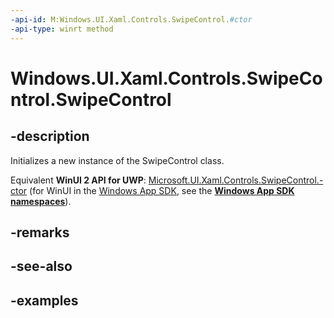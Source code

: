```yaml
---
-api-id: M:Windows.UI.Xaml.Controls.SwipeControl.#ctor
-api-type: winrt method
---
```


<!-- Method syntax.
public SwipeControl.SwipeControl()
-->

# Windows.UI.Xaml.Controls.SwipeControl.SwipeControl

## -description

Initializes a new instance of the SwipeControl class.

Equivalent **WinUI 2 API for UWP**: [Microsoft.UI.Xaml.Controls.SwipeControl.-ctor](/windows/winui/api/microsoft.ui.xaml.controls.swipecontrol.-ctor) (for WinUI in the [Windows App SDK](/windows/apps/windows-app-sdk/), see the **[Windows App SDK namespaces](/windows/windows-app-sdk/api/winrt/)**).

## -remarks

## -see-also

## -examples

